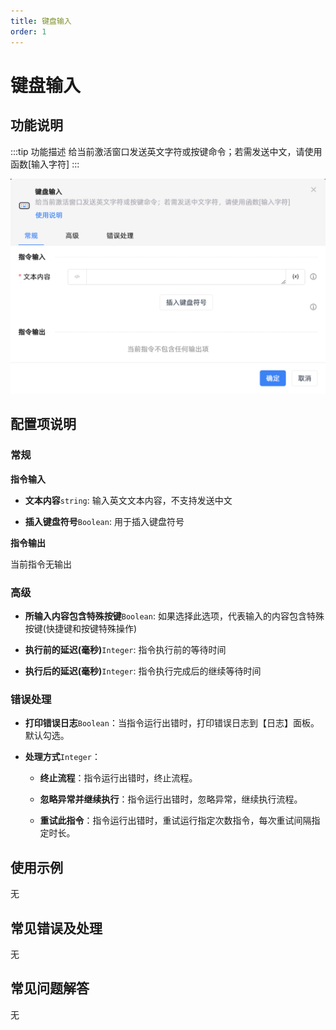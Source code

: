 ```yaml
---
title: 键盘输入
order: 1
---
```


# 键盘输入

## 功能说明

:::tip 功能描述
给当前激活窗口发送英文字符或按键命令；若需发送中文，请使用函数[输入字符]
:::

![键盘输入](../../assets/键盘输入_command.png)

## 配置项说明

### 常规

**指令输入**

- **文本内容**`string`: 输入英文文本内容，不支持发送中文

- **插入键盘符号**`Boolean`: 用于插入键盘符号


**指令输出**

当前指令无输出

### 高级

- **所输入内容包含特殊按键**`Boolean`: 如果选择此选项，代表输入的内容包含特殊按键(快捷键和按键特殊操作)

- **执行前的延迟(毫秒)**`Integer`: 指令执行前的等待时间

- **执行后的延迟(毫秒)**`Integer`: 指令执行完成后的继续等待时间

### 错误处理

- **打印错误日志**`Boolean`：当指令运行出错时，打印错误日志到【日志】面板。默认勾选。

- **处理方式**`Integer`：

    - **终止流程**：指令运行出错时，终止流程。

    - **忽略异常并继续执行**：指令运行出错时，忽略异常，继续执行流程。

    - **重试此指令**：指令运行出错时，重试运行指定次数指令，每次重试间隔指定时长。

## 使用示例
无

## 常见错误及处理

无

## 常见问题解答

无

